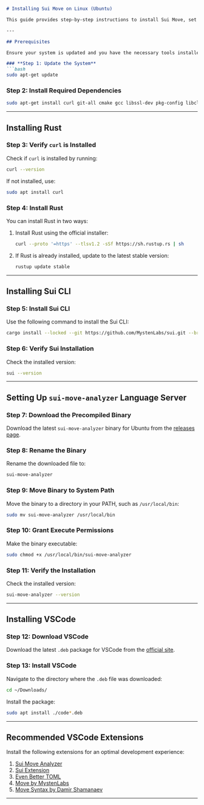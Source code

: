 
```markdown
# Installing Sui Move on Linux (Ubuntu)

This guide provides step-by-step instructions to install Sui Move, set up the `sui-move-analyzer` language server, and configure VSCode for development.

---

## Prerequisites

Ensure your system is updated and you have the necessary tools installed.

### **Step 1: Update the System**
```bash
sudo apt-get update
```

### **Step 2: Install Required Dependencies**
```bash
sudo apt-get install curl git-all cmake gcc libssl-dev pkg-config libclang-dev libpq-dev build-essential
```

---

## Installing Rust

### **Step 3: Verify `curl` is Installed**
Check if `curl` is installed by running:
```bash
curl --version
```
If not installed, use:
```bash
sudo apt install curl
```

### **Step 4: Install Rust**
You can install Rust in two ways:
1. Install Rust using the official installer:
   ```bash
   curl --proto '=https' --tlsv1.2 -sSf https://sh.rustup.rs | sh
   ```
2. If Rust is already installed, update to the latest stable version:
   ```bash
   rustup update stable
   ```

---

## Installing Sui CLI

### **Step 5: Install Sui CLI**
Use the following command to install the Sui CLI:
```bash
cargo install --locked --git https://github.com/MystenLabs/sui.git --branch testnet sui --features tracing
```

### **Step 6: Verify Sui Installation**
Check the installed version:
```bash
sui --version
```

---

## Setting Up `sui-move-analyzer` Language Server

### **Step 7: Download the Precompiled Binary**
Download the latest `sui-move-analyzer` binary for Ubuntu from the [releases page](https://github.com/movebit/sui-move-analyzer/releases/download/v1.1.8/sui-move-analyzer-ubuntu22.04-x86_64-v1.1.8).

### **Step 8: Rename the Binary**
Rename the downloaded file to:
```bash
sui-move-analyzer
```

### **Step 9: Move Binary to System Path**
Move the binary to a directory in your PATH, such as `/usr/local/bin`:
```bash
sudo mv sui-move-analyzer /usr/local/bin
```

### **Step 10: Grant Execute Permissions**
Make the binary executable:
```bash
sudo chmod +x /usr/local/bin/sui-move-analyzer
```

### **Step 11: Verify the Installation**
Check the installed version:
```bash
sui-move-analyzer --version
```

---

## Installing VSCode

### **Step 12: Download VSCode**
Download the latest `.deb` package for VSCode from the [official site](https://code.visualstudio.com/sha/download?build=stable&os=linux-deb-x64).

### **Step 13: Install VSCode**
Navigate to the directory where the `.deb` file was downloaded:
```bash
cd ~/Downloads/
```
Install the package:
```bash
sudo apt install ./code*.deb
```

---

## Recommended VSCode Extensions

Install the following extensions for an optimal development experience:
1. [Sui Move Analyzer](https://marketplace.visualstudio.com/items?itemName=Sui-Move-Analyzer.sui-move-analyzer)
2. [Sui Extension](https://marketplace.visualstudio.com/items?itemName=Sui.Extension)
3. [Even Better TOML](https://marketplace.visualstudio.com/items?itemName=tamasfe.even-better-toml)
4. [Move by MystenLabs](https://marketplace.visualstudio.com/items?itemName=MystenLabs.move)
5. [Move Syntax by Damir Shamanaev](https://marketplace.visualstudio.com/items?itemName=damir-shamanaev.move-syntax)

---
